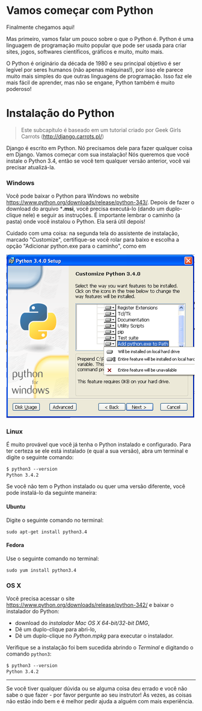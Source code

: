 # Vamos começar com Python

Finalmente chegamos aqui!

Mas primeiro, vamos falar um pouco sobre o que o Python é. Python é uma linguagem de programação muito popular que pode ser usada para criar sites, jogos, softwares científicos, gráficos e muito, muito mais.

O Python é originário da década de 1980 e seu principal objetivo é ser legível por seres humanos (não apenas máquinas!), por isso ele parece muito mais simples do que outras linguagens de programação. Isso faz ele mais fácil de aprender, mas não se engane, Python também é muito poderoso!

# Instalação do Python

> Este subcapítulo é baseado em um tutorial criado por Geek Girls Carrots (http://django.carrots.pl/)

Django é escrito em Python. Nó precisamos dele para fazer qualquer coisa em Django. Vamos começar com sua instalação! Nós queremos que você instale o Python 3.4, então se você tem qualquer versão anterior, você vai precisar atualizá-la.

### Windows

Você pode baixar o Python para Windows no website https://www.python.org/downloads/release/python-343/. Depois de fazer o download do arquivo ***.msi**, você precisa executá-lo (dando um duplo-clique nele) e seguir as instruções. É importante lembrar o caminho (a pasta) onde você instalou o Python. Ela será útil depois!

Cuidado com uma coisa: na segunda tela do assistente de instalação, marcado "Customize", certifique-se você rolar para baixo e escolha a opção "Adicionar python.exe para o caminho", como em

![Não se esqueça de adicionar o Python para o Path][1]

 [1]: images/add_python_to_windows_path.png

### Linux

É muito provável que você já tenha o Python instalado e configurado. Para ter certeza se ele está instalado (e qual a sua versão), abra um terminal e digite o seguinte comando:

    $ python3 --version
    Python 3.4.2
    

Se você não tem o Python instalado ou quer uma versão diferente, você pode instalá-lo da seguinte maneira:

#### Ubuntu

Digite o seguinte comando no terminal:

    sudo apt-get install python3.4
    

#### Fedora

Use o seguinte comando no terminal:

    sudo yum install python3.4
    

### OS X

Você precisa acessar o site https://www.python.org/downloads/release/python-342/ e baixar o instalador do Python:

*   download do *instalador Mac OS X 64-bit/32-bit* *DMG*,
*   Dê um duplo-clique para abri-lo,
*   Dê um duplo-clique no *Python.mpkg* para executar o instalador.

Verifique se a instalação foi bem sucedida abrindo o *Terminal* e digitando o comando `python3`:

    $ python3 --version
    Python 3.4.2
    

* * *

Se você tiver qualquer dúvida ou se alguma coisa deu errado e você não sabe o que fazer - por favor pergunte ao seu instrutor! Às vezes, as coisas não estão indo bem e é melhor pedir ajuda a alguém com mais experiência.